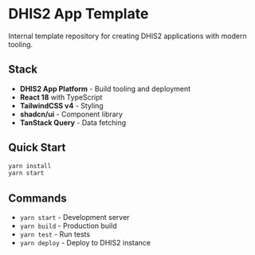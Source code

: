 # DHIS2 App Template

Internal template repository for creating DHIS2 applications with modern tooling.

## Stack

- **DHIS2 App Platform** - Build tooling and deployment
- **React 18** with TypeScript
- **TailwindCSS v4** - Styling
- **shadcn/ui** - Component library
- **TanStack Query** - Data fetching

## Quick Start

```bash
yarn install
yarn start
```

## Commands

- `yarn start` - Development server
- `yarn build` - Production build
- `yarn test` - Run tests
- `yarn deploy` - Deploy to DHIS2 instance